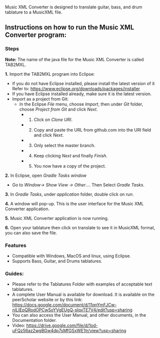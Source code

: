 Music XML Converter is designed to translate guitar, bass, and drum tablature to a MusicXML file. 

## Instructions on how to run the Music XML Converter program:

### Steps 
**Note:** The name of the java file for the Music XML Converter is called TAB2MXL. <br />

**1.** Import the TAB2MXL program into Eclipse: <br />
- If you do not have Eclipse installed, please install the latest version of it <br />
   Refer to: https://www.eclipse.org/downloads/packages/installer
- If you have Eclipse installed already, make sure it is the latest version.
- Import as a project from Git:
  - In the Eclipse *File* menu, choose *Import*, then under *Git* folder, choose *Project from Git* and click *Next*.
    - 1. Click on *Clone URI*.
     - 2. Copy and paste the URL from github.com into the URI field and click *Next*.
      -  3. Only select the master branch.
      -  4. Keep clicking *Next* and finally *Finish*.
      -  5. You now have a copy of the project.
  
 **2.** In Eclipse, open *Gradle Tasks window* 
 - Go to *Window→ Show View → Other*.... Then Select *Gradle Tasks*.
 
 **3.**  In *Gradle Tasks*, under *application* folder, double click on *run*.
 
 **4.** A window will pop-up. This is the user interface for the Music XML Converter application.
 
 **5.** Music XML Converter application is now running.
 
 **6.** Open your tablature then click on translate to see it in MusicXML format, you can also save the file.
 
### Features
- Compatible with Windows, MacOS and linux, using Eclipse. 
- Supports Bass, Guitar, and Drums tablatures. 

### Guides:
- Please refer to the Tablatures Folder with examples of acceptable text tablatures.
- A complete User Manual is available for download. It is available on the peerScholar website or by this link: 
https://docs.google.com/document/d/11qnYmFJCw-nILIEpQRodOPCwSoYVgEUgQ-sIqxTE7V4/edit?usp=sharing
- You can also access the User Manual, and other documents, in the Documentation folder.
- Video: https://drive.google.com/file/d/1od-uFQz56az2wgBGw4dp7sMfGSxWE1tr/view?usp=sharing

